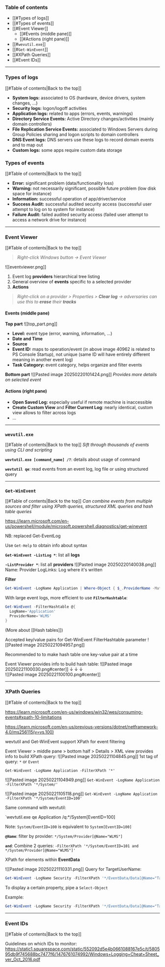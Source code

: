 ### Table of contents

- [[#Types of logs]]
- [[#Types of events]]
- [[#Event Viewer]]
	- [[#Events (middle pane)]]
	- [[#Actions (right pane)]]
- [[#`wevutil.exe`]]
- [[#`Get-WinEvent`]]
- [[#XPath Queries]]
- [[#Event IDs]]

___
### Types of logs
[[#Table of contents|Back to the top]]

- **System logs:** associated to OS (hardware, device drivers, system changes, ...)
- **Security logs:** logon/logoff activities
- **Application logs:** related to apps (errors, events, warnings)
- **Directory Service Events:** Active Directory changes/activities (mainly domain controllers)
- **File Replication Service Events:** associated to Windows Servers during Group Policies sharing and logon scripts to domain controllers
- **DNS Event logs:** DNS servers use these logs to record domain events and to map out
- **Custom logs:** some apps require custom data storage

### Types of events
[[#Table of contents|Back to the top]]

- **Error:** significant problem (data/functionality loss)
- **Warning:** not necessarily significant, possible future problem (low disk space for instance)
- **Information:** successful operation of app/driver/service
- **Success Audit:** successful audited security access (successful user attempt to log on to system for instance)
- **Failure Audit:** failed audited security access (failed user attempt to access a network drive for instance)

___
### Event Viewer
[[#Table of contents|Back to the top]]
>*Right-click Windows button $\rightarrow$ Event Viewer*

![[eventviewer.png]]

1. Event log **providers** hierarchical tree listing
2. General overview of **events** specific to a selected provider
3. **Actions**

>*Right-click on a provider > Properties > **Clear log** $\rightarrow$ adversaries can use this to **erase** their **tracks***

#### Events (middle pane)

**Top part**
![[top_part.png]]

- **Level:** event type (error, warning, information, ...)
- **Date and Time**
- **Source**
- **Event ID:** maps to operation/event (in above image 40962 is related to PS Console Startup), not unique (same ID will have entirely different meaning in another event log)
- **Task Category:** event category, helps organize and filter events

**Bottom part**
![[Pasted image 20250220101424.png]]
*Provides more details on selected event*

#### Actions (right pane)

- **Open Saved Log:** especially useful if remote machine is inaccessible
- **Create Custom View** and **Filter Current Log**: nearly identical, custom view allows to filter across logs
- ...

___
### `wevutil.exe`
[[#Table of contents|Back to the top]]
*Sift through thousands of events using CLI and scripting*

**`wevtutil.exe [command_name] /?`**: details about usage of command

**`wevtutil qe`**: read events from an event log, log file or using structured query

___
### `Get-WinEvent`
[[#Table of contents|Back to the top]]
*Can combine events from multiple sources and filter using XPath queries, structured XML queries and hash table queries*

https://learn.microsoft.com/en-us/powershell/module/microsoft.powershell.diagnostics/get-winevent

NB: replaced Get-EventLog

Use `Get-Help` to obtain info about syntax

**`Get-WinEvent -ListLog *`**: list all **logs**

**`-ListProvider *`**: list all **providers**
![[Pasted image 20250220140038.png]]
Name: Provider
LogLinks: Log where it's written

**Filter**
```powershell
Get-WinEvent -LogName Application | Where-Object { $_.ProviderName -Match 'WLMS' }
```

With large event logs, more efficient to use **`FilterHashtable`**:
```powershell
Get-WinEvent -FilterHashtable @{
  LogName='Application' 
  ProviderName='WLMS' 
}
```

(More about [[Hash tables]])

Accepted key/value pairs for Get-WinEvent FilterHashtable parameter
![[Pasted image 20250221094957.png]]

Recommended to to make hash table one key-value pair at a time

Event Viewer provides info to build hash table:
![[Pasted image 20250221100030.png#center]]
$\downarrow$  $\downarrow$  $\downarrow$  
![[Pasted image 20250221100100.png#center]]

___
### XPath Queries
[[#Table of contents|Back to the top]]

https://learn.microsoft.com/en-us/windows/win32/wes/consuming-events#xpath-10-limitations

https://learn.microsoft.com/en-us/previous-versions/dotnet/netframework-4.0/ms256115(v=vs.100)

wevtutil and Get-WinEvent support XPath for event filtering

Event Viewer > middle pane > bottom half > Details > XML view provides info to build XPath query:
![[Pasted image 20250221104845.png]]
1st tag of query: `*` or `Event`

`Get-WinEvent -LogName Application -FilterXPath '*'`

![[Pasted image 20250221104949.png]]
`Get-WinEvent -LogName Application -FilterXPath '*/System/'`

![[Pasted image 20250221105118.png]]
`Get-WinEvent -LogName Application -FilterXPath '*/System/EventID=100'`

Same command with wevtutil:

`wevtutil.exe qe Application /q:*/System[EventID=100]

Note: `System/EventID=100` is equivalent to `System[EventID=100]`

**`@Name`**: filter by provider: `*/System/Provider[@Name="WLMS"]`

**`and`**: Combine 2 queries: `-FilterXPath '*/System/EventID=101 and */System/Provider[@Name="WLMS"]'`


XPath for elements within **EventData**

![[Pasted image 20250221110331.png]]
Query for TargetUserName: 
```powershell
Get-WinEvent -LogName Security -FilterXPath '*/EventData/Data[@Name="TargetUserName"]="System"'
```

To display a certain property, pipe a `Select-Object`

Example:
```Powershell
Get-WinEvent -LogName Security -FilterXPath '*/EventData/Data[@Name="TargetUserName"]="Sam" and */System/EventID=4720' | Select-Object Message, ProviderName
```

___
### Event IDs
[[#Table of contents|Back to the top]]

Guidelines on which IDs to monitor: https://static1.squarespace.com/static/552092d5e4b0661088167e5c/t/580595db9f745688bc7477f6/1476761074992/Windows+Logging+Cheat+Sheet_ver_Oct_2016.pdf

